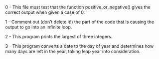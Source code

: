 0 - This file must test that the function positive_or_negative() gives the correct output when given a case of 0.

1 -  Comment out (don’t delete it!) the part of the code that is causing the output to go into an infinite loop.

2 - This program prints the largest of three integers.

3 - This program converts a date to the day of year and determines how many days are left in the year, taking leap year into consideration.
